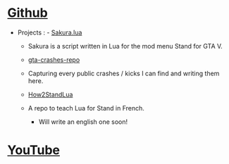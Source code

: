 # [Github](https://github.com/ScriptHost)
   - Projects :
    - [Sakura.lua](https://github.com/ScriptHost/sakura-stand)
      - Sakura is a script written in Lua for the mod menu Stand for GTA V.

     - [gta-crashes-repo](https://github.com/ScriptHost/gta-crashes-repo)
      - Capturing every public crashes / kicks I can find and writing them here.

     - [How2StandLua](https://github.com/ScriptHost/How2StandLua)
      - A repo to teach Lua for Stand in French.
        - Will write an english one soon!

# [YouTube](https://www.youtube.com/@akolpa)
